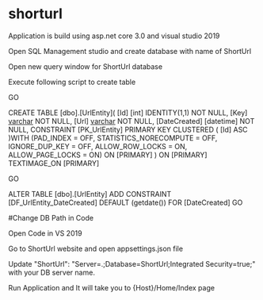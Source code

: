 # shorturl

Application is build using asp.net core 3.0 and visual studio 2019

Open SQL Management studio and create database with name of ShortUrl

Open new query window for ShortUrl database

Execute following script to create table

GO

CREATE TABLE [dbo].[UrlEntity](
	[Id] [int] IDENTITY(1,1) NOT NULL,
	[Key] [varchar](max) NOT NULL,
	[Url] [varchar](max) NOT NULL,
	[DateCreated] [datetime] NOT NULL,
 CONSTRAINT [PK_UrlEntity] PRIMARY KEY CLUSTERED 
(
	[Id] ASC
)WITH (PAD_INDEX = OFF, STATISTICS_NORECOMPUTE = OFF, IGNORE_DUP_KEY = OFF, ALLOW_ROW_LOCKS = ON, ALLOW_PAGE_LOCKS = ON) ON [PRIMARY]
) ON [PRIMARY] TEXTIMAGE_ON [PRIMARY]


GO

ALTER TABLE [dbo].[UrlEntity] ADD  CONSTRAINT [DF_UrlEntity_DateCreated]  DEFAULT (getdate()) FOR [DateCreated]
GO

#Change DB Path in Code

Open Code in VS 2019

Go to ShortUrl website and open appsettings.json file

Update "ShortUrl": "Server=.;Database=ShortUrl;Integrated Security=true;"  with your DB server name.

Run Application and It will take you to {Host}/Home/Index page
